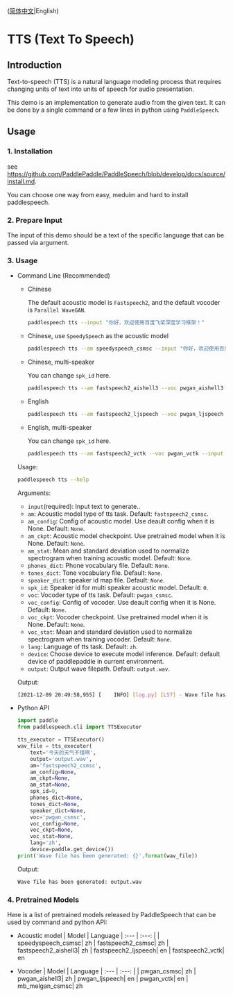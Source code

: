 ([简体中文](./README_cn.md)|English)
# TTS (Text To Speech)

## Introduction
Text-to-speech (TTS) is a natural language modeling process that requires changing units of text into units of speech for audio presentation. 

This demo is an implementation to generate audio from the given text. It can be done by a single command or a few lines in python using `PaddleSpeech`. 

## Usage
### 1. Installation
see https://github.com/PaddlePaddle/PaddleSpeech/blob/develop/docs/source/install.md. 

You can choose one way from easy, meduim and hard to install paddlespeech.


### 2. Prepare Input
The input of this demo should be a text of the specific language that can be passed via argument.
### 3. Usage
- Command Line (Recommended)
    - Chinese
    
        The default acoustic model is `Fastspeech2`, and the default vocoder is `Parallel WaveGAN`.
        ```bash
        paddlespeech tts --input "你好，欢迎使用百度飞桨深度学习框架！"
        ```
    - Chinese, use `SpeedySpeech` as the acoustic model
        ```bash
        paddlespeech tts --am speedyspeech_csmsc --input "你好，欢迎使用百度飞桨深度学习框架！"
        ```
    - Chinese, multi-speaker
    
        You can change `spk_id` here.
        ```bash
        paddlespeech tts --am fastspeech2_aishell3 --voc pwgan_aishell3 --input "你好，欢迎使用百度飞桨深度学习框架！" --spk_id 0
        ```
    
     - English
        ```bash
        paddlespeech tts --am fastspeech2_ljspeech --voc pwgan_ljspeech --lang en --input "hello world"
        ```
    - English, multi-speaker
    
        You can change `spk_id` here.
        ```bash
        paddlespeech tts --am fastspeech2_vctk --voc pwgan_vctk --input "hello, boys" --lang en --spk_id 0
        ```   
  Usage:
  
  ```bash
  paddlespeech tts --help
  ```
  Arguments:
  - `input`(required): Input text to generate..
  - `am`: Acoustic model type of tts task. Default: `fastspeech2_csmsc`.
  - `am_config`: Config of acoustic model. Use deault config when it is None. Default: `None`.
  - `am_ckpt`: Acoustic model checkpoint. Use pretrained model when it is None. Default: `None`.
  - `am_stat`: Mean and standard deviation used to normalize spectrogram when training acoustic model. Default: `None`.
  - `phones_dict`: Phone vocabulary file. Default: `None`.
  - `tones_dict`: Tone vocabulary file. Default: `None`.
  - `speaker_dict`: speaker id map file. Default: `None`.
  - `spk_id`: Speaker id for multi speaker acoustic model. Default: `0`.
  - `voc`: Vocoder type of tts task. Default: `pwgan_csmsc`.
  - `voc_config`: Config of vocoder. Use deault config when it is None. Default: `None`.
  - `voc_ckpt`: Vocoder checkpoint. Use pretrained model when it is None. Default: `None`.
  - `voc_stat`: Mean and standard deviation used to normalize spectrogram when training vocoder. Default: `None`.
  - `lang`: Language of tts task. Default: `zh`.
  - `device`: Choose device to execute model inference. Default: default device of paddlepaddle in current environment.
  - `output`: Output wave filepath. Default: `output.wav`.

  Output:
  ```bash
  [2021-12-09 20:49:58,955] [    INFO] [log.py] [L57] - Wave file has been generated: output.wav
  ```

- Python API
  ```python
  import paddle
  from paddlespeech.cli import TTSExecutor

  tts_executor = TTSExecutor()
  wav_file = tts_executor(
      text='今天的天气不错啊',
      output='output.wav',
      am='fastspeech2_csmsc',
      am_config=None,
      am_ckpt=None,
      am_stat=None,
      spk_id=0,
      phones_dict=None,
      tones_dict=None,
      speaker_dict=None,
      voc='pwgan_csmsc',
      voc_config=None,
      voc_ckpt=None,
      voc_stat=None,
      lang='zh',
      device=paddle.get_device())
  print('Wave file has been generated: {}'.format(wav_file))
  ```

  Output:
  ```bash
  Wave file has been generated: output.wav
  ```

### 4. Pretrained Models

Here is a list of pretrained models released by PaddleSpeech that can be used by command and python API:

- Acoustic model
  | Model | Language
  | :--- | :---: |
  | speedyspeech_csmsc| zh
  | fastspeech2_csmsc| zh
  | fastspeech2_aishell3| zh
  | fastspeech2_ljspeech| en
  | fastspeech2_vctk| en

- Vocoder
  | Model | Language
  | :--- | :---: |
  | pwgan_csmsc| zh
  | pwgan_aishell3| zh
  | pwgan_ljspeech| en
  | pwgan_vctk| en
  | mb_melgan_csmsc| zh
